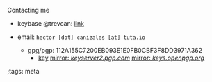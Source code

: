 Contacting me


- keybase @trevcan: [link](https://keybase.io/trevcan)
- email: `hector [dot] canizales [at] tuta.io`

  - gpg/pgp: 112A155C7200EB093E1E0FB0CBF3F8DD3971A362
    - [key](pubkey) [mirror: *keyserver2.pgp.com*](http://keyserver2.pgp.com/vkd/SubmitSearch.event?SearchCriteria=hector.canizales%40tuta.io)
	  [mirror: *keys.openpgp.org*](https://keys.openpgp.org/search?q=hector.canizales%40tuta.io)
	
;tags: meta
